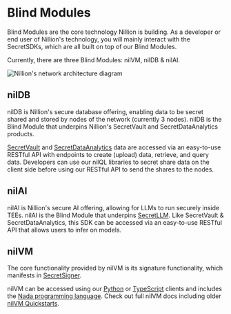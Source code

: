 # Blind Modules

Blind Modules are the core technology Nillion is building. As a developer or end user of Nillion's technology, you will mainly interact with the SecretSDKs, which are all built on top of our Blind Modules.

Currently, there are three Blind Modules: nilVM, nilDB & nilAI.

![Nillion's network architecture diagram](/img/network_diagram.png)

## nilDB

nilDB is Nillion's secure database offering, enabling data to be secret shared and stored by nodes of the network (currently 3 nodes).
nilDB is the Blind Module that underpins Nillion's SecretVault and SecretDataAnalytics products.

[SecretVault](./secret-vault) and [SecretDataAnalytics](./secret-data-analytics) data are accessed via an easy-to-use RESTful API with endpoints to create (upload) data, retrieve, and query data. Developers can use our nilQL libraries to secret share data on the client side before using our RESTful API to send the shares to the nodes.

## nilAI

nilAI is Nillion's secure AI offering, allowing for LLMs to run securely inside TEEs. nilAI is the Blind Module that underpins [SecretLLM](/build/secretLLM/overview). Like SecretVault & SecretDataAnalytics, this SDK can be accessed via an easy-to-use RESTful API that allows users to infer on models.

## nilVM

The core functionality provided by nilVM is its signature functionality, which manifests in [SecretSigner](/build/secretSigner/overview).

nilVM can be accessed using our [Python](/python-client) or [TypeScript](/js-client) clients and includes the [Nada programming language](/nada-lang). Check out full nilVM docs including older [nilVM Quickstarts](/start-building).
